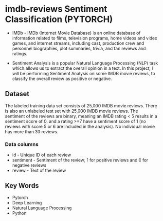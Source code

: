 
# imdb-reviews Sentiment Classification (PYTORCH)

- IMDb - IMDb (Internet Movie Database) is an online database of information related to films, television programs, home videos and video games, and internet streams, including cast, production crew and personnel biographies, plot summaries, trivia, and fan reviews and ratings.

- Sentiment Analysis is a popular Natural Language Processing (NLP) task which allows us to extract the overall opinion in a text. In this project, I will be performing Sentiment Analysis on some IMDB movie reviews, to classify the overall review as positive or negative.


## Dataset

The labeled training data set consists of 25,000 IMDB movie reviews. There is also an unlabeled test set with 25,000 IMDB movie reviews. The sentiment of the reviews are binary, meaning an IMDB rating < 5 results in a sentiment score of 0, and a rating >=7 have a sentiment score of 1 (no reviews with score 5 or 6 are included in the analysis). No individual movie has more than 30 reviews.


### Data columns

- id - Unique ID of each review
- sentiment - Sentiment of the review; 1 for positive reviews and 0 for negative reviews
- review - Text of the review


## Key Words

 - Pytorch
 - Deep Learning
 - Natural Language Processing
 - Python
 
 
